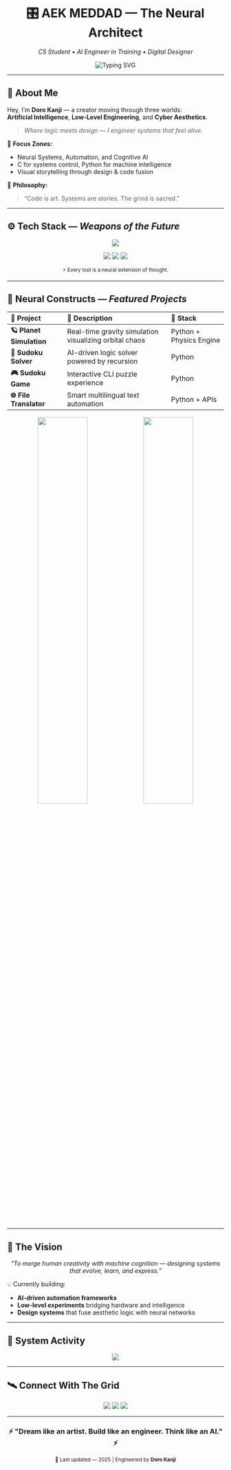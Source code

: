 
<h1 align="center">
🎛️ AEK MEDDAD — The Neural Architect  
</h1>

<p align="center">
<em>CS Student • AI Engineer in Training • Digital Designer</em>
</p>

<p align="center">
  <img src="https://readme-typing-svg.demolab.com?font=Orbitron&size=22&duration=3000&pause=2000&color=F700FF&center=true&vCenter=true&width=600&lines=⚡+Building+AI+Systems+That+Think+and+Create;💾+Designing+Machines+With+Soul;🚀+Coding+The+Future+One+Neuron+At+A+Time" alt="Typing SVG" />
</p>

---

## 💠 About Me  

Hey, I’m **Doro Kanji** — a creator moving through three worlds:  
**Artificial Intelligence**, **Low-Level Engineering**, and **Cyber Aesthetics**.  

> _Where logic meets design — I engineer systems that *feel* alive._  

🧠 **Focus Zones:**  
- Neural Systems, Automation, and Cognitive AI  
- C for systems control, Python for machine intelligence  
- Visual storytelling through design & code fusion  

💬 **Philosophy:**  
> “Code is art. Systems are stories. The grind is sacred.”

---

## ⚙️ Tech Stack — *Weapons of the Future*  

<p align="center">
  <img src="https://skillicons.dev/icons?i=python,c,flutter,docker,git,github,figma,photoshop,vscode,jupyter&theme=dark" />
</p>

<p align="center">
  <img src="https://img.shields.io/badge/OS-Linux-00FFFF?style=for-the-badge&logo=linux&logoColor=black" />
  <img src="https://img.shields.io/badge/AI-Core-FF00FF?style=for-the-badge&logo=tensorflow&logoColor=white" />
  <img src="https://img.shields.io/badge/Design-Engine-00FFFF?style=for-the-badge&logo=adobe&logoColor=black" />
</p>

<p align="center"><sub>⚡ Every tool is a neural extension of thought.</sub></p>

---

## 🧩 Neural Constructs — *Featured Projects*  

| 💾 Project | 🧠 Description | 🧩 Stack |
|:------------|:----------------|:----------|
| **🪐 Planet Simulation** | Real-time gravity simulation visualizing orbital chaos | Python + Physics Engine |
| **🧠 Sudoku Solver** | AI-driven logic solver powered by recursion | Python |
| **🎮 Sudoku Game** | Interactive CLI puzzle experience | Python |
| **🌐 File Translator** | Smart multilingual text automation | Python + APIs |

<p align="center">
  <img src="https://github-readme-stats.vercel.app/api?username=kanji58360&show_icons=true&theme=tokyonight&hide_border=true&title_color=FF00FF&icon_color=00FFFF" width="48%"/>
  <img src="https://github-readme-streak-stats.herokuapp.com/?user=meddadaek&theme=tokyonight&hide_border=true&ring=FF00FF&fire=00FFFF" width="48%"/>
</p>

---

## 🧬 The Vision  

<p align="center">
  <em>“To merge human creativity with machine cognition —  
  designing systems that evolve, learn, and express.”</em>
</p>

💡 Currently building:  
- **AI-driven automation frameworks**  
- **Low-level experiments** bridging hardware and intelligence  
- **Design systems** that fuse aesthetic logic with neural networks  

---

## 🌌 System Activity  

<p align="center">
  <img src="https://github-readme-activity-graph.vercel.app/graph?username=kanji58360&theme=tokyo-night&hide_border=true&area=true&color=00FFFF&line=FF00FF&custom_title=⚡+Neural+Activity+Graph+⚡"/>
</p>

---

## 🛰️ Connect With The Grid  

<p align="center">
  <a href="https://x.com/kanji58360"><img src="https://img.shields.io/badge/X%20(Twitter)-000000?style=for-the-badge&logo=x&logoColor=00FFFF"/></a>
  <a href="https://github.com/meddadaek"><img src="https://img.shields.io/badge/GitHub-111111?style=for-the-badge&logo=github&logoColor=FF00FF"/></a>
  <a href="https://www.instagram.com/_med_AEK"><img src="https://img.shields.io/badge/Instagram-FF00FF?style=for-the-badge&logo=instagram&logoColor=white"/></a>
</p>

---

<h3 align="center">
⚡ "Dream like an artist. Build like an engineer. Think like an AI." ⚡
</h3>

<p align="center">
  <sub>🧠 Last updated — 2025 | Engineered by <b>Doro Kanji</b></sub>
</p>
